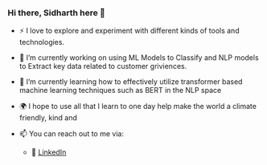 ### Hi there, Sidharth here 👋

<!--
**sid9394/sid9394** is a ✨ _special_ ✨ repository because its `README.md` (this file) appears on your GitHub profile.

Here are some ideas to get you started:
-->
- ⚡ I love to explore and experiment with different kinds of tools and technologies.
- 🔭 I’m currently working on using ML Models to Classify and NLP models to Extract key data related to customer griviences. 
- 🌱 I’m currently learning how to effectively utilize transformer based machine learning techniques such as BERT in the NLP space
- :earth_africa: I hope to use all that I learn to one day help make the world a climate friendly, kind and 

- 📫 You can reach out to me via:  
  - :dart: [LinkedIn](https://www.linkedin.com/in/sidharth-menon-b244a089/)
<!--   - :pencil2: [Email](sidharthmnn9394@gmail.com) -->

<!-- ### Packages I created
[![Readme Card](https://github-readme-stats.vercel.app/api/pin/?username=khuyentran1401&repo=data-science-template)](https://github.com/khuyentran1401/data-science-template) 
[![Readme Card](https://github-readme-stats.vercel.app/api/pin/?username=khuyentran1401&repo=top-github-scraper)](https://github.com/khuyentran1401/top-github-scraper) 
[![Readme Card](https://github-readme-stats.vercel.app/api/pin/?username=khuyentran1401&repo=python_snippet)](https://github.com/khuyentran1401/python_snippet)
[![Readme Card](https://github-readme-stats.vercel.app/api/pin/?username=khuyentran1401&repo=strip_interactive)](https://github.com/khuyentran1401/strip_interactive)
[![Readme Card](https://github-readme-stats.vercel.app/api/pin/?username=khuyentran1401&repo=same-stats-different-graphs)](https://github.com/khuyentran1401/same-stats-different-graphs)
[![Readme Card](https://github-readme-stats.vercel.app/api/pin/?username=khuyentran1401&repo=rich-dataframe)](https://github.com/khuyentran1401/rich-dataframe) -->


